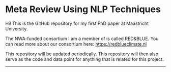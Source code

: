 # Meta Review Using NLP Techniques

Hi! This is the GitHub repository for my first PhD paper at Maastricht University.

The NWA-funded consortium I am a member of is called RED&BLUE. You can read more about our consortium here: <https://redblueclimate.nl>

This repository will be updated periodically. This repository will then also serve as the code and data point for anything that is related for this project.

------------------------------------------------------------------------

